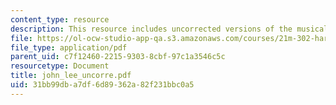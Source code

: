 ```yaml
---
content_type: resource
description: This resource includes uncorrected versions of the musical rhythms.
file: https://ol-ocw-studio-app-qa.s3.amazonaws.com/courses/21m-302-harmony-and-counterpoint-ii-spring-2005/31bb99dba7df6d89362a82f231bbc0a5_john_lee_uncorre.pdf
file_type: application/pdf
parent_uid: c7f12460-2215-9303-8cbf-97c1a3546c5c
resourcetype: Document
title: john_lee_uncorre.pdf
uid: 31bb99db-a7df-6d89-362a-82f231bbc0a5
---
```

